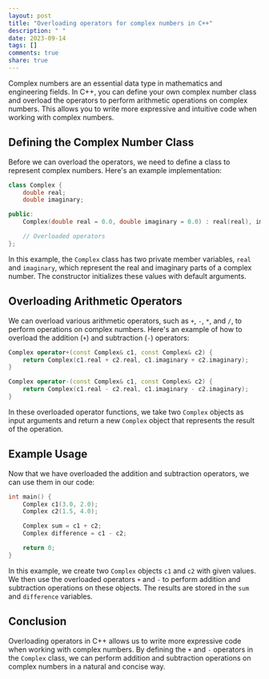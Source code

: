 ```yaml
---
layout: post
title: "Overloading operators for complex numbers in C++"
description: " "
date: 2023-09-14
tags: []
comments: true
share: true
---
```


Complex numbers are an essential data type in mathematics and engineering fields. In C++, you can define your own complex number class and overload the operators to perform arithmetic operations on complex numbers. This allows you to write more expressive and intuitive code when working with complex numbers.

## Defining the Complex Number Class

Before we can overload the operators, we need to define a class to represent complex numbers. Here's an example implementation:

```cpp
class Complex {
    double real;
    double imaginary;

public:
    Complex(double real = 0.0, double imaginary = 0.0) : real(real), imaginary(imaginary) {}

    // Overloaded operators
};
```

In this example, the `Complex` class has two private member variables, `real` and `imaginary`, which represent the real and imaginary parts of a complex number. The constructor initializes these values with default arguments.

## Overloading Arithmetic Operators

We can overload various arithmetic operators, such as `+`, `-`, `*`, and `/`, to perform operations on complex numbers. Here's an example of how to overload the addition (`+`) and subtraction (`-`) operators:

```cpp
Complex operator+(const Complex& c1, const Complex& c2) {
    return Complex(c1.real + c2.real, c1.imaginary + c2.imaginary);
}

Complex operator-(const Complex& c1, const Complex& c2) {
    return Complex(c1.real - c2.real, c1.imaginary - c2.imaginary);
}
```

In these overloaded operator functions, we take two `Complex` objects as input arguments and return a new `Complex` object that represents the result of the operation.

## Example Usage

Now that we have overloaded the addition and subtraction operators, we can use them in our code:

```cpp
int main() {
    Complex c1(3.0, 2.0);
    Complex c2(1.5, 4.0);

    Complex sum = c1 + c2;
    Complex difference = c1 - c2;

    return 0;
}
```

In this example, we create two `Complex` objects `c1` and `c2` with given values. We then use the overloaded operators `+` and `-` to perform addition and subtraction operations on these objects. The results are stored in the `sum` and `difference` variables.

## Conclusion

Overloading operators in C++ allows us to write more expressive code when working with complex numbers. By defining the `+` and `-` operators in the `Complex` class, we can perform addition and subtraction operations on complex numbers in a natural and concise way.